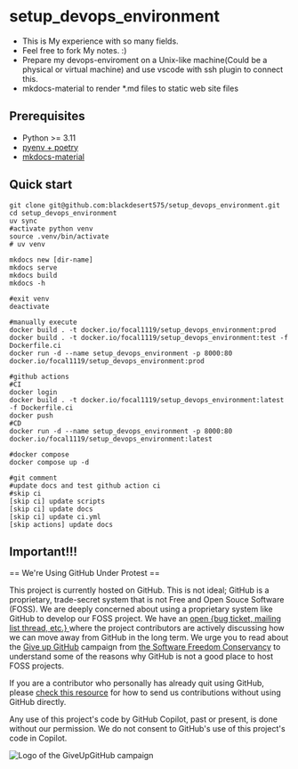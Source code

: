 # setup_devops_environment

* This is My experience with so many fields.
* Feel free to fork My notes. :)
* Prepare my devops-enviroment on a Unix-like machine(Could be a physical or virtual machine) and use vscode with ssh plugin to connect this.
* mkdocs-material to render *.md files to static web site files

## Prerequisites

* Python >= 3.11
* [pyenv + poetry](https://github.com/blackdesert575/setup_devops_environment/blob/main/docs/computer%20languages/programming_languages/python/python.md#usage-with-pyenvpoetry)
* [mkdocs-material](https://github.com/squidfunk/mkdocs-material)

## Quick start

```shell
git clone git@github.com:blackdesert575/setup_devops_environment.git
cd setup_devops_environment
uv sync
#activate python venv
source .venv/bin/activate
# uv venv

mkdocs new [dir-name]
mkdocs serve
mkdocs build
mkdocs -h

#exit venv
deactivate

#manually execute
docker build . -t docker.io/focal1119/setup_devops_environment:prod
docker build . -t docker.io/focal1119/setup_devops_environment:test -f Dockerfile.ci
docker run -d --name setup_devops_environment -p 8000:80 docker.io/focal1119/setup_devops_environment:prod

#github actions
#CI
docker login
docker build . -t docker.io/focal1119/setup_devops_environment:latest -f Dockerfile.ci
docker push
#CD
docker run -d --name setup_devops_environment -p 8000:80 docker.io/focal1119/setup_devops_environment:latest

#docker compose
docker compose up -d

#git comment
#update docs and test github action ci
#skip ci
[skip ci] update scripts
[skip ci] update docs
[skip ci] update ci.yml
[skip actions] update docs
```

## Important!!!

== We're Using GitHub Under Protest ==

This project is currently hosted on GitHub.  This is not ideal; GitHub is a
proprietary, trade-secret system that is not Free and Open Souce Software
(FOSS).  We are deeply concerned about using a proprietary system like GitHub
to develop our FOSS project.  We have an
[open {bug ticket, mailing list thread, etc.} ](INSERT_LINK) where the
project contributors are actively discussing how we can move away from GitHub
in the long term.  We urge you to read about the
[Give up GitHub](https://GiveUpGitHub.org) campaign from
[the Software Freedom Conservancy](https://sfconservancy.org) to understand
some of the reasons why GitHub is not a good place to host FOSS projects.

If you are a contributor who personally has already quit using GitHub, please
[check this resource](INSERT_LINK) for how to send us contributions without
using GitHub directly.

Any use of this project's code by GitHub Copilot, past or present, is done
without our permission.  We do not consent to GitHub's use of this project's
code in Copilot.

![Logo of the GiveUpGitHub campaign](https://sfconservancy.org/img/GiveUpGitHub.png)